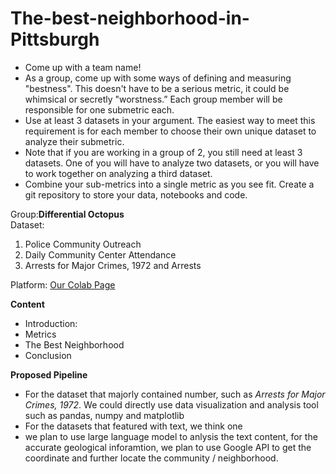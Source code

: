# The-best-neighborhood-in-Pittsburgh

- Come up with a team name!
- As a group, come up with some ways of defining and measuring "bestness". This doesn't have to be a serious metric, it could be whimsical or secretly "worstness.”
Each group member will be responsible for one submetric each.
- Use at least 3 datasets in your argument. The easiest way to meet this requirement is for each member to choose their own unique dataset to analyze their submetric.
- Note that if you are working in a group of 2, you still need at least 3 datasets. One of you will have to analyze two datasets, or you will have to work together on analyzing a third dataset.
- Combine your sub-metrics into a single metric as you see fit.
Create a git repository to store your data, notebooks and code.


Group:**Differential Octopus** <br>
Dataset: 
1. Police Community Outreach 
2. Daily Community Center Attendance
3. Arrests for Major Crimes, 1972 and Arrests

Platform: [Our Colab Page](https://colab.research.google.com/drive/1tAT08G0DKTuhaBpFw3Mp0xz0u2JGxoeZ#scrollTo=LUDgvPDOTi0i)


**Content**
- Introduction:
- Metrics
- The Best Neighborhood
- Conclusion

**Proposed Pipeline**
- For the dataset that majorly contained number, such as _Arrests for Major Crimes, 1972_. We could directly use data visualization and analysis tool such as pandas, numpy and matplotlib
- For the datasets that featured with text, we think one 
-  we plan to use large language model to anlysis the text content, for the accurate geological inforamtion, we plan to use Google API to get the coordinate and further locate the community / neighborhood.
